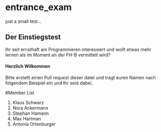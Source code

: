 # entrance_exam
just a small test...

## Der Einstiegstest
Ihr seit ernsthaft am Programmieren interessiert und wollt etwas mehr lernen als im Moment an der FH-B vermittelt wird?
#### Herzlich Wilkommen 
Bitte erstellt einen Pull request dieser datei und tragt euren Namen nach folgendem Beispiel ein und Ihr seid dabei.

#Member List

1. Klaus Schwarz
2. Nora Ackermann
3. Stephan Hamann
4. Max Hartman
5. Antonia Ortenburger

